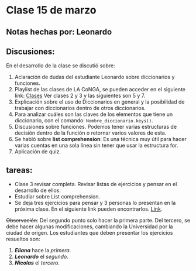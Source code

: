 # Clase 15 de marzo
 
 ## Notas hechas por: Leonardo

## Discusiones:

En el desarrollo de la clase se discutió sobre:

1. Aclaración de dudas del estudiante Leonardo sobre diccionarios y funciones.
1. Playlist de las clases de LA CoNGA, se pueden acceder en el siguiente link:
[Clases](shorturl.at/dijvG "Link a clases de La CoNGA")
Ver clases 2 y 3 y las siguientes son 5 y 7.
1. Explicación sobre el uso de Diccionarios en general y la posibilidad de trabajar con diccionarios dentro de otros diccionarios.
1. Para analizar cuáles son las claves de los elementos que tiene un diccionario, con el comando: `Nombre_diccionario.keys()`.
1. Discusiones sobre funciones. Podemos tener varias estructuras de decisión dentro de la función o retornar varios valores de esta.
1. Se habló sobre **list comprehension**: Es una técnica muy útil para hacer varias cuentas en una sola línea sin tener que usar la estructura for.
1. Aplicación de quiz.

## tareas:

- Clase 3 revisar completa. Revisar listas de ejercicios y pensar en el desarrollo de ellos.
- Estudiar sobre List comprehension.
- Se deja tres ejercicios para pensar y 3 personas lo presentan en la próxima clase. En el siguiente link pueden encontrarlos.
[Link](shorturl.at/agkCI "Ejercicios para la tarea").

~~Observación~~: Del segundo punto solo hacer la primera parte. Del tercero, se debe hacer algunas modificaciones, cambiando la Universidad por la ciudad de origen.
Los estudiantes que deben presentar los ejercicios resueltos son:
1. ***Eliana*** hace la *primera*.
2. ***Leonardo*** el *segundo*.
3. ***Nicolas*** el *tercero*.

